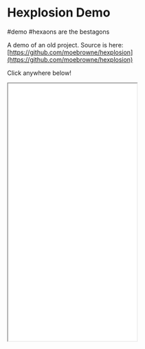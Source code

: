 # Hexplosion Demo

#demo
#hexaons are the bestagons

A demo of an old project. Source is here: [https://github.com/moebrowne/hexplosion](https://github.com/moebrowne/hexplosion)

Click anywhere below!

<iframe src="/frames/hexplosion-demo.html" class="full-bleed" style="height: 600px;"></iframe>

